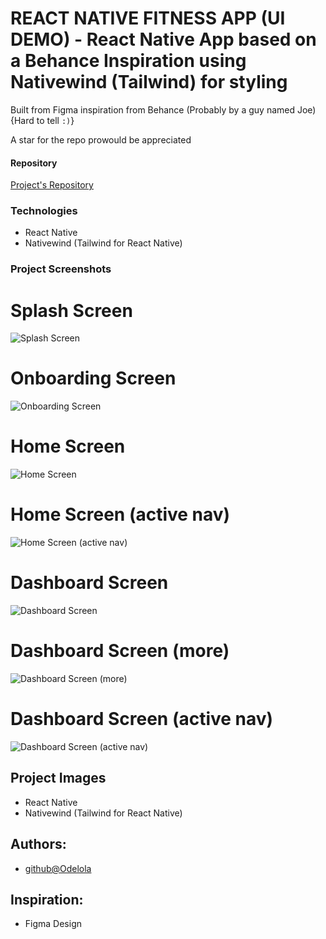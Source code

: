 # REACT NATIVE FITNESS APP (UI DEMO) - React Native App based on a Behance Inspiration using Nativewind (Tailwind) for styling

Built from Figma inspiration from Behance (Probably by a guy named Joe) {Hard to tell `:)`}

A star for the repo prowould be appreciated

#### Repository

[Project's Repository](https://github.com/Odelola/fitnessApp_uidemo)

### Technologies

- React Native
- Nativewind (Tailwind for React Native)

### Project Screenshots
# Splash Screen
![Splash Screen](https://github.com/Odelola/fitnessApp_uidemo/assets/71991214/0e04637a-a68a-40cb-a5ea-c4d33ab3d81b)
# Onboarding Screen
![Onboarding Screen](https://github.com/Odelola/fitnessApp_uidemo/assets/71991214/88aa697c-31c2-4519-a140-d34d7d9be7db)
# Home Screen
![Home Screen](https://github.com/Odelola/fitnessApp_uidemo/assets/71991214/91bcb584-d638-4cde-9a6a-fa01a2562f2d)
# Home Screen (active nav)
![Home Screen (active nav)](https://github.com/Odelola/fitnessApp_uidemo/assets/71991214/1367d224-78e7-4929-8784-b1f8855d12dc)
# Dashboard Screen
![Dashboard Screen](https://github.com/Odelola/fitnessApp_uidemo/assets/71991214/b4a294eb-c86a-4a15-9c85-4bb038daaf2a)
# Dashboard Screen (more)
![Dashboard Screen (more)](https://github.com/Odelola/fitnessApp_uidemo/assets/71991214/5a7c07bb-aabd-4a16-a969-1d72831a5472)
# Dashboard Screen (active nav)
![Dashboard Screen (active nav)](https://github.com/Odelola/fitnessApp_uidemo/assets/71991214/c7616ce4-c836-464d-99c9-b3a4a9ca97d7)


## Project Images

- React Native
- Nativewind (Tailwind for React Native)

## Authors:

- [github@Odelola](https://github.com/odelola)

## Inspiration:

- Figma Design

